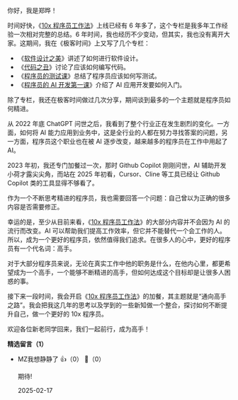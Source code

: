 你好，我是郑晔！

时间好快，《[10x 程序员工作法](https://time.geekbang.org/column/intro/100022301)》上线已经有 6 年多了，这个专栏是我多年工作经验一次相对完整的总结。6 年时间，我也经历不少变动，但其实，我也没有离开大家。这期间，我在《极客时间》上又写了几个专栏：

- 《[软件设计之美](https://time.geekbang.org/column/intro/100052601)》讲述了如何进行软件设计。
- 《[代码之丑](https://time.geekbang.org/column/intro/100068401)》讨论了应该如何编写代码。
- 《[程序员的测试课](https://time.geekbang.org/column/intro/100085101)》总结了程序员应该如何写测试。
- 《[程序员的 AI 开发第一课](https://time.geekbang.org/column/intro/100839101)》介绍了 AI 应用开发要如何入门。

除了专栏，我还在极客时间做过几次分享，期间谈到最多的一个主题就是程序员如何精进。

从 2022 年底 ChatGPT 问世之后，我看到了整个行业正在发生剧烈的变化。一方面，如何将 AI 能力应用到业务中，这是全行业的人都在努力寻找答案的问题，另一方面，程序员这个职业也在被 AI 逐步改变，越来越多的程序员在工作中用起了 AI。

2023 年初，我还专门加餐过一次，那时 Github Copilot 刚刚问世，AI 辅助开发小荷才露尖尖角，而站在 2025 年初看，Cursor、Cline 等工具已经让 Github Copilot 类的工具显得不够看了。

作为一个不断思考精进的程序员，我也需要回答一个问题：自己曾以为正确的很多内容是否需要修正。

幸运的是，至少从目前来看，《[10x 程序员工作法](https://time.geekbang.org/column/intro/100022301)》的大部分内容并不会因为 AI 的流行而改变。AI 可以帮助我们提高工作效率，但它并不能替代一个会工作的人。所以，成为一个更好的程序员，依然值得我们追求。在很多人的心中，更好的程序员有一个代名词：高手。

对于大部分程序员来说，无论在真实工作中他的职务是什么，在他内心里，都更希望成为一个高手，一个能够不断精进的高手，但如何达成这个目标却是让很多人困惑的事。

接下来一段时间，我会开启《[10x 程序员工作法](https://time.geekbang.org/column/intro/100022301)》的加餐，其主题就是“通向高手之路”。我会把我这几年的思考以及学到的一些新知做一个整合，探讨如何不断提升自己，做一个更好的 10x 程序员。

欢迎各位新老同学回来，我们一起前行，成为高手！
<div><strong>精选留言（1）</strong></div><ul>
<li><span>MZ我想静静了</span> 👍（0） 💬（0）<p>期待!</p>2025-02-17</li><br/>
</ul>